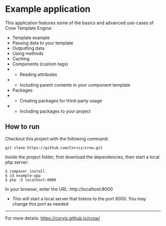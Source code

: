 # Example application

This application features some of the basics and advanced use-cases of Crow Template Engine:

- Template example
- Passing data to your template
- Outputting data
- Using methods
- Caching
- Components (custom tags)
- - Reading attributes
- - Including parent contents in your component template
- Packages
- - Creating packages for third-party usage
- - Including packages to your project

## How to run

Checkout this project with the following command:
```
git clone https://github.com/Corviz/crow.git
```

Inside the project folder, first download the dependencies, then start a local php server:
```
$ composer install
$ cd example-app
$ php -S localhost:8000
```

In your browser, enter the URL: http://localhost:8000

* This will start a local server that listens to the port 8000. You may change this port as needed

---

For more details: https://corviz.github.io/crow/
